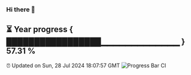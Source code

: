 ### Hi there 👋
⏳ Year progress { █████████████████▁▁▁▁▁▁▁▁▁▁▁▁▁ } 57.31 %
---
⏰ Updated on Sun, 28 Jul 2024 18:07:57 GMT
![Progress Bar CI](https://github.com/Moyi321/Moyi321/workflows/Progress%20Bar%20CI/badge.svg)
